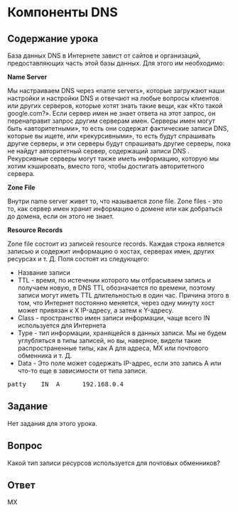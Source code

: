 # Компоненты DNS

## Содержание урока

База данных DNS в Интернете завист от сайтов и организаций, предоставляющих часть этой базы данных. Для этого им необходимо:

<b>Name Server</b>

Мы настраиваем DNS через «name servers», которые загружают наши настройки и настройки DNS и отвечают на любые вопросы клиентов или других серверов, которые хотят знать такие вещи, как «Кто такой google.com?». Если сервер имен не знает ответа на этот запрос, он перенаправит запрос другим серверам имен. Серверы имен могут быть «авторитетными», то есть они содержат фактические записи DNS, которые вы ищете, или «рекурсивными», то есть будут спрашивать другие серверы, и эти серверы будут спрашивать другие серверы, пока не найдут авторитетный сервер, содержащий записи DNS . Рекурсивные серверы могут также иметь информацию, которую мы хотим кэшировать, вместо того, чтобы достигать авторитетного сервера.

<b>Zone File</b>

Внутри name server живет то, что называется zone file. Zone files - это то, как сервер имен хранит информацию о домене или как добраться до домена, если он этого не знает.

<b>Resource Records</b>

Zone file состоит из записей resource records. Каждая строка является записью и содержит информацию о хостах, серверах имен, других ресурсах и т. Д. Поля состоят из следующего:

<ul>
<li>Название записи</li>
<li>TTL - время, по истечении которого мы отбрасываем запись и получаем новую, в DNS TTL обозначается по времени, поэтому записи могут иметь TTL длительностью в один час. Причина этого в том, что Интернет постоянно меняется, через одну минуту хост может привязан к X IP-адресу, а затем к Y-адресу. </li>
<li>Сlass - пространство имен записи информации, чаще всего IN используется для Интернета</li>
<li>Type - тип информации, хранящейся в данных записи. Мы не будем углубляться в типы записей, но вы, наверное, видели такие распространенные типы, как A для адреса, MX или почтового обменника и т. Д.</li>
<li>Data - Это поле может содержать IP-адрес, если это запись A или что-то еще в зависимости от типа записи.</li>
</ul>
<pre>
patty    IN  A      192.168.0.4 
</pre>

## Задание

Нет задания для этого урока.

## Вопрос

Какой тип записи ресурсов используется для почтовых обменников?

## Ответ

MX